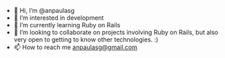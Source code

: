 - 👋 Hi, I’m @anpaulasg
- 👀 I’m interested in development 
- 🌱 I’m currently learning Ruby on Rails
- 💞️ I’m looking to collaborate on projects involving Ruby on Rails, but also very open to getting to know other technologies. :)
- 📫 How to reach me anpaulasg@gmail.com

<!---
anpaulasg/anpaulasg is a ✨ special ✨ repository because its `README.md` (this file) appears on your GitHub profile.
You can click the Preview link to take a look at your changes.
--->
